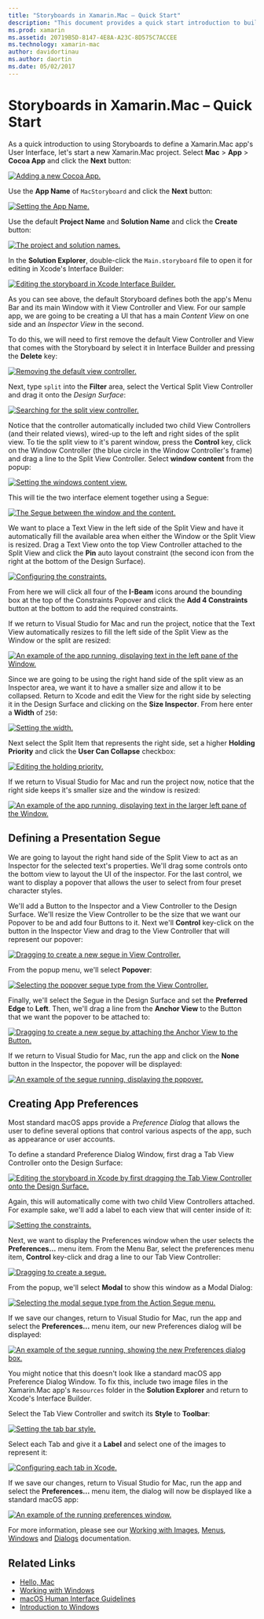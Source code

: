 ```yaml
---
title: "Storyboards in Xamarin.Mac – Quick Start"
description: "This document provides a quick start introduction to building macOS user interfaces with storyboards in Xamarin.Mac. It describes how to create a segue and create a preferences window."
ms.prod: xamarin
ms.assetid: 20719B5D-8147-4E8A-A23C-8D575C7ACCEE
ms.technology: xamarin-mac
author: davidortinau
ms.author: daortin
ms.date: 05/02/2017
---
```


# Storyboards in Xamarin.Mac – Quick Start

As a quick introduction to using Storyboards to define a Xamarin.Mac app's User Interface, let's start a new Xamarin.Mac project. Select **Mac** > **App** > **Cocoa App** and click the **Next** button:

[![Adding a new Cocoa App.](quickstart-images/qs01.png)](quickstart-images/qs01.png#lightbox)

Use the **App Name** of `MacStoryboard` and click the **Next** button:

[![Setting the App Name.](quickstart-images/qs02.png)](quickstart-images/qs02.png#lightbox)

Use the default **Project Name** and **Solution Name** and click the **Create** button:

[![The project and solution names.](quickstart-images/qs03.png)](quickstart-images/qs03.png#lightbox)

In the **Solution Explorer**, double-click the `Main.storyboard` file to open it for editing in Xcode's Interface Builder:

[![Editing the storyboard in Xcode Interface Builder.](quickstart-images/qs04.png)](quickstart-images/qs04.png#lightbox)

As you can see above, the default Storyboard defines both the app's Menu Bar and its main Window with it View Controller and View. For our sample app, we are going to be creating a UI that has a main _Content View_ on one side and an _Inspector View_ in the second.

To do this, we will need to first remove the default View Controller and View that comes with the Storyboard by select it in Interface Builder and pressing the **Delete** key:

[![Removing the default view controller.](quickstart-images/qs05.png)](quickstart-images/qs05.png#lightbox)

Next, type `split` into the **Filter** area, select the Vertical Split View Controller and drag it onto the _Design Surface_:

[![Searching for the split view controller.](quickstart-images/qs06.png)](quickstart-images/qs06.png#lightbox)

Notice that the controller automatically included two child View Controllers (and their related views), wired-up to the left and right sides of the split view. To tie the split view to it's parent window, press the **Control** key, click on the Window Controller (the blue circle in the Window Controller's frame) and drag a line to the Split View Controller. Select **window content** from the popup:

[![Setting the windows content view.](quickstart-images/qs07.png)](quickstart-images/qs07.png#lightbox)

This will tie the two interface element together using a Segue:

[![The Segue between the window and the content.](quickstart-images/qs08.png)](quickstart-images/qs08.png#lightbox)

We want to place a Text View in the left side of the Split View and have it automatically fill the available area when either the Window or the Split View is resized. Drag a Text View onto the top View Controller attached to the Split View and click the **Pin** auto layout constraint (the second icon from the right at the bottom of the Design Surface).

[![Configuring the constraints.](quickstart-images/qs09.png)](quickstart-images/qs09.png#lightbox)

From here we will click all four of the **I-Beam** icons around the bounding box at the top of the Constraints Popover and click the **Add 4 Constraints** button at the bottom to add the required constraints.

If we return to Visual Studio for Mac and run the project, notice that the Text View automatically resizes to fill the left side of the Split View as the Window or the split are resized:

[![An example of the app running, displaying text in the left pane of the Window.](quickstart-images/qs10.png)](quickstart-images/qs10.png#lightbox)

Since we are going to be using the right hand side of the split view as an Inspector area, we want it to have a smaller size and allow it to be collapsed. Return to Xcode and edit the View for the right side by selecting it in the Design Surface and clicking on the **Size Inspector**. From here enter a **Width** of `250`:

[![Setting the width.](quickstart-images/qs11.png)](quickstart-images/qs11.png#lightbox)

Next select the Split Item that represents the right side, set a higher **Holding Priority** and click the **User Can Collapse** checkbox:

[![Editing the holding priority.](quickstart-images/qs12.png)](quickstart-images/qs12.png#lightbox)

If we return to Visual Studio for Mac and run the project now, notice that the right side keeps it's smaller size and the window is resized:

[![An example of the app running, displaying text in the larger left pane of the Window.](quickstart-images/qs13.png)](quickstart-images/qs13.png#lightbox)

<a name="Defining-a-Presentation-Segue"></a>

## Defining a Presentation Segue

We are going to layout the right hand side of the Split View to act as an Inspector for the selected text's properties. We'll drag some controls onto the bottom view to layout the UI of the inspector. For the last control, we want to display a popover that allows the user to select from four preset character styles.

We'll add a Button to the Inspector and a View Controller to the Design Surface. We'll resize the View Controller to be the size that we want our Popover to be and add four Buttons to it. Next we'll **Control** key-click on the button in the Inspector View and drag to the View Controller that will represent our popover:

[![Dragging to create a new segue in View Controller.](quickstart-images/qs14.png)](quickstart-images/qs14.png#lightbox)

From the popup menu, we'll select **Popover**: 

[![Selecting the popover segue type from the View Controller.](quickstart-images/qs15.png)](quickstart-images/qs15.png#lightbox)

Finally, we'll select the Segue in the Design Surface and set the **Preferred Edge** to **Left**. Then, we'll drag a line from the **Anchor View** to the Button that we want the popover to be attached to:

[![Dragging to create a new segue by attaching the Anchor View to the Button.](quickstart-images/qs16.png)](quickstart-images/qs16.png#lightbox)

If we return to Visual Studio for Mac, run the app and click on the **None** button in the Inspector, the popover will be displayed:

[![An example of the segue running, displaying the popover.](quickstart-images/qs17.png)](quickstart-images/qs17.png#lightbox)

<a name="Creating-App-Preferences"></a>

## Creating App Preferences

Most standard macOS apps provide a _Preference Dialog_ that allows the user to define several options that control various aspects of the app, such as appearance or user accounts.

To define a standard Preference Dialog Window, first drag a Tab View Controller onto the Design Surface:

[![Editing the storyboard in Xcode by first dragging the Tab View Controller onto the Design Surface.](quickstart-images/qs18.png)](quickstart-images/qs18.png#lightbox)

Again, this will automatically come with two child View Controllers attached. For example sake, we'll add a label to each view that will center inside of it:

[![Setting the constraints.](quickstart-images/qs19.png)](quickstart-images/qs19.png#lightbox)

Next, we want to display the Preferences window when the user selects the **Preferences...** menu item. From the Menu Bar, select the preferences menu item, **Control** key-click and drag a line to our Tab View Controller:

[![Dragging to create a segue.](quickstart-images/qs20.png)](quickstart-images/qs20.png#lightbox)

From the popup, we'll select **Modal** to show this window as a Modal Dialog:

[![Selecting the modal segue type from the Action Segue menu.](quickstart-images/qs21.png)](quickstart-images/qs21.png#lightbox)

If we save our changes, return to Visual Studio for Mac, run the app and select the **Preferences...** menu item, our new Preferences dialog will be displayed:

[![An example of the segue running, showing the new Preferences dialog box.](quickstart-images/qs22.png)](quickstart-images/qs22.png#lightbox)

You might notice that this doesn't look like a standard macOS app Preference Dialog Window. To fix this, include two image files in the Xamarin.Mac app's `Resources` folder in the **Solution Explorer** and return to Xcode's Interface Builder.

Select the Tab View Controller and switch its **Style** to **Toolbar**: 

[![Setting the tab bar style.](quickstart-images/qs23.png)](quickstart-images/qs23.png#lightbox)

Select each Tab and give it a **Label** and select one of the images to represent it:

[![Configuring each tab in Xcode.](quickstart-images/qs24.png)](quickstart-images/qs24.png#lightbox)

If we save our changes, return to Visual Studio for Mac, run the app and select the **Preferences...** menu item, the dialog will now be displayed like a standard macOS app:

[![An example of the running preferences window.](quickstart-images/qs25.png)](quickstart-images/qs25.png#lightbox)

For more information, please see our [Working with Images](~/mac/app-fundamentals/image.md), [Menus](~/mac/user-interface/menu.md), [Windows](~/mac/user-interface/window.md) and [Dialogs](~/mac/user-interface/dialog.md) documentation.

## Related Links

- [Hello, Mac](~/mac/get-started/hello-mac.md)
- [Working with Windows](~/mac/user-interface/window.md)
- [macOS Human Interface Guidelines](https://developer.apple.com/design/human-interface-guidelines/macos/overview/themes/)
- [Introduction to Windows](https://developer.apple.com/library/mac/documentation/Cocoa/Conceptual/WinPanel/Introduction.html#//apple_ref/doc/uid/10000031-SW1)
